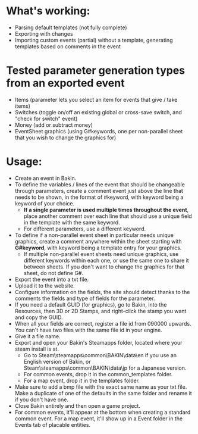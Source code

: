 # What's working:
- Parsing default templates (not fully complete)
- Exporting with changes
- Importing custom events (partial) without a template, generating templates based on comments in the event

# Tested parameter generation types from an exported event
- Items (parameter lets you select an item for events that give / take items)
- Switches (toggle on/off an existing global or cross-save switch, and "check for switch" event)
- Money (add or subtract money)
- EventSheet graphics (using G#keywords, one per non-parallel sheet that you wish to change the graphics for)

# Usage:
- Create an event in Bakin.
- To define the variables / lines of the event that should be changeable through parameters, create a comment event just above the line that needs to be shown, in the format of #keyword, with keyword being a keyword of your choice.
  - **If a single parameter is used multiple times throughout the event**, place another comment over each line that should use a unique field in the template with the same keyword.
  - For different parameters, use a different keyword.
- To define if a non-parallel event sheet in particular needs unique graphics, create a comment anywhere within the sheet starting with **G#keyword**, with keyword being a template entry for your graphics.
  - If multiple non-parallel event sheets need unique graphics, use different keywords within each one, or use the same one to share it between sheets. If you don't want to change the graphics for that sheet, do not define G#.
- Export the event into a txt file.
- Upload it to the website.
- Configure information on the fields, the site should detect thanks to the comments the fields and type of fields for the parameter.
- If you need a default GUID (for graphics), go to Bakin, into the Resources, then 3D or 2D Stamps, and right-click the stamp you want and copy the GUID.
- When all your fields are correct, register a file id from 090000 upwards. You can't have two files with the same file id in your engine.
- Give it a file name.
- Export and open your Bakin's Steamapps folder, located where your steam install is at.
  - Go to Steam\steamapps\common\BAKIN\data\en if you use an English version of Bakin, or Steam\steamapps\common\BAKIN\data\jp for a Japanese version.
  - For common events, drop it in the common_templates folder.
  - For a map event, drop it in the templates folder.
- Make sure to add a bmp file with the exact same name as your txt file. Make a duplicate of one of the defaults in the same folder and rename it if you don't have one.
- Close Bakin entirely and then open a game project.
- For common events, it'll appear at the bottom when creating a standard common event. For a map event, it'll show up in a Event folder in the Events tab of placable entities.
